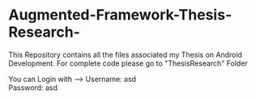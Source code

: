 # Augmented-Framework-Thesis-Research-
This Repository contains all the files associated my Thesis on Android Development. For complete code please go to "ThesisResearch" Folder

You can Login with --> Username: asd  
                       Password: asd

